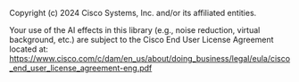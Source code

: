 Copyright (c) 2024 Cisco Systems, Inc. and/or its affiliated entities.

Your use of the AI effects in this library (e.g., noise reduction, virtual background, etc.) are subject to the Cisco End User License Agreement located at: https://www.cisco.com/c/dam/en_us/about/doing_business/legal/eula/cisco_end_user_license_agreement-eng.pdf